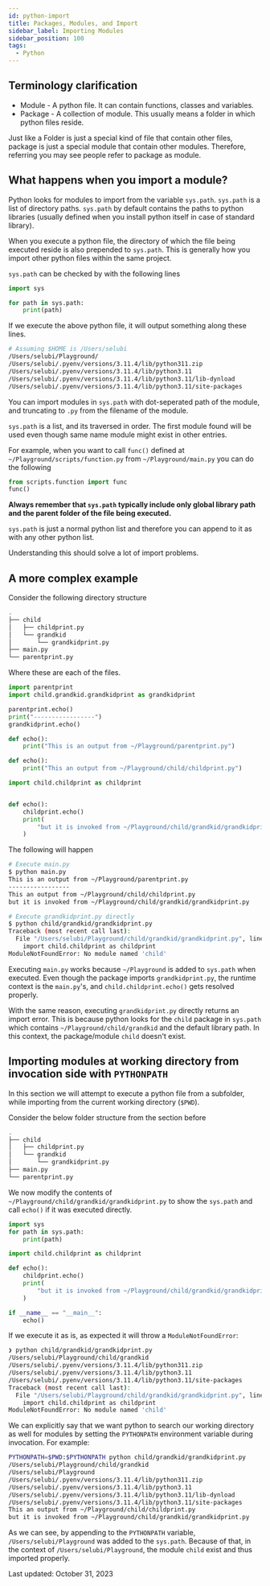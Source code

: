 ```yaml
---
id: python-import
title: Packages, Modules, and Import
sidebar_label: Importing Modules
sidebar_position: 100
tags:
  - Python
---
```


## Terminology clarification

- Module - A python file. It can contain functions, classes and variables.
- Package - A collection of module. This usually means a folder in which python files reside.

Just like a Folder is just a special kind of file that contain other files, package is just a special module that contain other modules.
Therefore, referring you may see people refer to package as module.

## What happens when you import a module?

Python looks for modules to import from the variable `sys.path`.
`sys.path` is a list of directory paths.
`sys.path` by default contains the paths to python libraries (usually defined when you install python itself in case of standard library).

When you execute a python file, the directory of which the file being executed reside is also prepended to `sys.path`.
This is generally how you import other python files within the same project.

`sys.path` can be checked by with the following lines

```python title="~/Playground/test.py"
import sys

for path in sys.path:
    print(path)
```

If we execute the above python file, it will output something along these lines.

```bash
# Assuming $HOME is /Users/selubi
/Users/selubi/Playground/
/Users/selubi/.pyenv/versions/3.11.4/lib/python311.zip
/Users/selubi/.pyenv/versions/3.11.4/lib/python3.11
/Users/selubi/.pyenv/versions/3.11.4/lib/python3.11/lib-dynload
/Users/selubi/.pyenv/versions/3.11.4/lib/python3.11/site-packages
```

You can import modules in `sys.path` with dot-seperated path of the module, and truncating to `.py` from the filename of the module.

`sys.path` is a list, and its traversed in order.
The first module found will be used even though same name module might exist in other entries.

For example, when you want to call `func()` defined at `~/Playground/scripts/function.py` from `~/Playground/main.py` you can do the following

```python title="~/Playground/main.py"
from scripts.function import func
func()
```

**Always remember that `sys.path` typically include only global library path and the parent folder of the file being executed.**

`sys.path` is just a normal python list and therefore you can append to it as with any other python list.

Understanding this should solve a lot of import problems.

## A more complex example

Consider the following directory structure

```bash title="~/Playground"
.
├── child
│   ├── childprint.py
│   └── grandkid
│       └── grandkidprint.py
├── main.py
└── parentprint.py
```

Where these are each of the files.

```python title="~/Playground/main.py"
import parentprint
import child.grandkid.grandkidprint as grandkidprint

parentprint.echo()
print("-----------------")
grandkidprint.echo()
```

```python title="~/Playground/parentprint.py"
def echo():
    print("This is an output from ~/Playground/parentprint.py")
```

```python title="~/Playground/child/childprint.py"
def echo():
    print("This an output from ~/Playground/child/childprint.py")
```

```python title="~/Playground/child/grandkid/grandkidprint.py"
import child.childprint as childprint


def echo():
    childprint.echo()
    print(
        "but it is invoked from ~/Playground/child/grandkid/grandkidprint.py\n"
    )
```

The following will happen

```bash title="~/Playground"
# Execute main.py
$ python main.py
This is an output from ~/Playground/parentprint.py
-----------------
This an output from ~/Playground/child/childprint.py
but it is invoked from ~/Playground/child/grandkid/grandkidprint.py

# Execute grandkidprint.py directly
$ python child/grandkid/grandkidprint.py
Traceback (most recent call last):
  File "/Users/selubi/Playground/child/grandkid/grandkidprint.py", line 1, in <module>
    import child.childprint as childprint
ModuleNotFoundError: No module named 'child'
```

Executing `main.py` works because `~/Playground` is added to `sys.path` when executed.
Even though the package imports `grandkidprint.py`, the runtime context is the `main.py`'s, and `child.childprint.echo()` gets resolved properly.

With the same reason, executing `grandkidprint.py` directly returns an import error.
This is because python looks for the `child` package in `sys.path` which contains `~/Playground/child/grandkid` and the default library path.
In this context, the package/module `child` doesn't exist.

## Importing modules at working directory from invocation side with `PYTHONPATH`

In this section we will attempt to execute a python file from a subfolder, while importing from the current working directory (`$PWD`).

Consider the below folder structure from the section before

```bash title="~/Playground"
.
├── child
│   ├── childprint.py
│   └── grandkid
│       └── grandkidprint.py
├── main.py
└── parentprint.py
```

We now modify the contents of `~/Playground/child/grandkid/grandkidprint.py` to show the `sys.path` and call `echo()` if it was executed directly.

```python title="~/Playground/child/grandkid/grandkidprint.py"
import sys
for path in sys.path:
    print(path)

import child.childprint as childprint

def echo():
    childprint.echo()
    print(
        "but it is invoked from ~/Playground/child/grandkid/grandkidprint.py\n"
    )

if __name__ == "__main__":
    echo()
```

If we execute it as is, as expected it will throw a `ModuleNotFoundError`:

```bash title="~/Playground"
❯ python child/grandkid/grandkidprint.py
/Users/selubi/Playground/child/grandkid
/Users/selubi/.pyenv/versions/3.11.4/lib/python311.zip
/Users/selubi/.pyenv/versions/3.11.4/lib/python3.11
/Users/selubi/.pyenv/versions/3.11.4/lib/python3.11/site-packages
Traceback (most recent call last):
  File "/Users/selubi/Playground/child/grandkid/grandkidprint.py", line 5, in <module>
    import child.childprint as childprint
ModuleNotFoundError: No module named 'child'
```

We can explicitly say that we want python to search our working directory as well for modules by setting the `PYTHONPATH` environment variable during invocation. For example:

```bash title="~/Playground"
PYTHONPATH=$PWD:$PYTHONPATH python child/grandkid/grandkidprint.py
/Users/selubi/Playground/child/grandkid
/Users/selubi/Playground
/Users/selubi/.pyenv/versions/3.11.4/lib/python311.zip
/Users/selubi/.pyenv/versions/3.11.4/lib/python3.11
/Users/selubi/.pyenv/versions/3.11.4/lib/python3.11/lib-dynload
/Users/selubi/.pyenv/versions/3.11.4/lib/python3.11/site-packages
This an output from ~/Playground/child/childprint.py
but it is invoked from ~/Playground/child/grandkid/grandkidprint.py
```

As we can see, by appending to the `PYTHONPATH` variable, `/Users/selubi/Playground` was added to the `sys.path`. Because of that, in the context of `/Users/selubi/Playground`, the module `child` exist and thus imported properly.

Last updated: October 31, 2023
